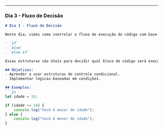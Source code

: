 
---

### **Dia 3 - Fluxo de Decisão**

```markdown
# Dia 3 - Fluxo de Decisão

Neste dia, vimos como controlar o fluxo de execução do código com base em **condições**. Usamos estruturas como:

- `if`
- `else`
- `else if`

Essas estruturas são úteis para decidir qual bloco de código será executado dependendo de uma condição.

## Objetivos:
- Aprender a usar estruturas de controle condicional.
- Implementar lógicas baseadas em condições.

## Exemplos:
```js
let idade = 18;

if (idade >= 18) {
    console.log("Você é maior de idade");
} else {
    console.log("Você é menor de idade");
}
